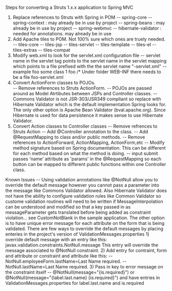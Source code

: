 Steps for converting a Struts 1.x.x application to Spring MVC
1) Replace references to Struts with Spring in POM
    -- spring-core
    -- spring-context       : may already be in use by project
    -- spring-beans         : may already be in use by project
    -- spring-webmvc
    -- hibernate-validator  : needed for annotations.  may already be in use
2) Add Apache tiles to POM.  Not 100% sure which ones are truely needed.
    -- tiles-core
    -- tiles-jsp
    -- tiles-servlet
    -- tiles-template
    -- tiles-el
    -- tiles-extras
    -- tiles-compat
3) Modify web.xml to look for the servlet.xml configuration file
    -- servlet name in the servlet tag points to the servlet name in 
       the servlet mapping which points to a file prefixed with the
       the servlet name "-servlet.xml"
        -- example
            <servlet>
                <servlet-name>foo</servlet-name>
                <servlet-class>some class</servlet-class>
                <load-on-startup>1</load-on-startup>
            </servlet>
            <servlet-mapping>
                <servlet-name>foo</servlet-name>
                <url-pattern>/*</url-pattern>
            </servlet-mapping>
            Under folder WEB-INF there needs to be a file foo-servlet.xml
4) Convert ActionForm classes to POJOs.   
    -- Remove references to Struts ActionForm.
    -- POJOs are passed around as Model Atrtibutes between JSPs and 
    Controller classes.
    -- Commons Validator is not JSR-303/JSR349 compliant so replace with Hibernate Validator
    which is the default implementation Spring looks for.  The only other option is Apache Bean Validator
    (bval.apache.org).  Since Hibernate is used for data persistence it makes sense to use 
    Hibernate Validator.
5) Convert Action classes to Controller classes
    -- Remove refrences to Struts Action
    -- Add @Controller annotation to the class.
    -- Add @RequestMapping to class and/or public methods.
    -- Remove references to ActionForward, ActionMapping, ActionForm,etc
    -- Modify method signature based on Spring documentation.  This can
    be different for each method based on what the method is doing.
    -- input submit passes 'name' attribute as 'params' in the @RequestMapping so each button can be mapped
    to different public functions within one Controller class.


Known Issues
-- Using validation annotations like @NotNull allow you to override the default message however you cannot
pass a parameter into the message like Commons Validator allowed.  Also Hibernate Validator does not have
the ability to configure validation rules like Common Validator so custome validation routines will need
to be written if MessageInterpolation can be understood and modified so that a key passed in as messageParameter gets translated before being added as constraint violation... see CustomNotBlank in the sample application.  The other option is to have unique error message for each attribute on the form that is being validated.  There are few ways to override the default messages by placing enteries in the project's version of ValidationMessages.properties
    1) override default message with an entry like this: javax.validation.constraints.NotNull.message    This entry will override the message associated to @NotNull constraint. 
    2) Add entry for contraint, form and attribute or constraint and attribute like this:
        -- NotNull.employeeForm.lastName=Last Name required.
        -- NotNull.lastName=Last Name required.
    3) Pass in key to error message on the constraint itself
        -- @NotNull(message="{is.required}") or @NotNull(message="{label.last.name} {is.required}")
        and have entries in ValidationMessages.properties for label.last.name and is.required









